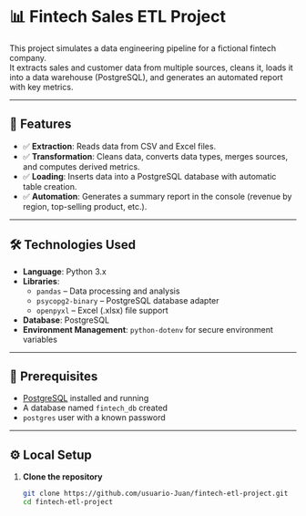 # 📊 Fintech Sales ETL Project

This project simulates a data engineering pipeline for a fictional fintech company.  
It extracts sales and customer data from multiple sources, cleans it, loads it into a data warehouse (PostgreSQL), and generates an automated report with key metrics.

---

## 🚀 Features

- ✅ **Extraction**: Reads data from CSV and Excel files.
- ✅ **Transformation**: Cleans data, converts data types, merges sources, and computes derived metrics.
- ✅ **Loading**: Inserts data into a PostgreSQL database with automatic table creation.
- ✅ **Automation**: Generates a summary report in the console (revenue by region, top-selling product, etc.).

---

## 🛠️ Technologies Used

- **Language**: Python 3.x  
- **Libraries**:
  - `pandas` – Data processing and analysis
  - `psycopg2-binary` – PostgreSQL database adapter
  - `openpyxl` – Excel (.xlsx) file support
- **Database**: PostgreSQL
- **Environment Management**: `python-dotenv` for secure environment variables

---

## 🔧 Prerequisites

- [PostgreSQL](https://www.postgresql.org/download/) installed and running
- A database named `fintech_db` created
- `postgres` user with a known password

---

## ⚙️ Local Setup

1. **Clone the repository**
   ```bash
   git clone https://github.com/usuario-Juan/fintech-etl-project.git
   cd fintech-etl-project
